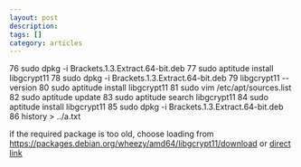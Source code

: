 ```yaml
---
layout: post
description: 
tags: []
category: articles
---
```


76  sudo dpkg -i Brackets.1.3.Extract.64-bit.deb 
   77  sudo aptitude install libgcrypt11
   78  sudo dpkg -i Brackets.1.3.Extract.64-bit.deb 
   79  libgcrypt11 --version
   80  sudo aptitude install libgcrypt11
   81  sudo vim /etc/apt/sources.list
   82  sudo aptitude update 
   83  sudo aptitude search libgcrypt11
   84  sudo aptitude install libgcrypt11
   85  sudo dpkg -i Brackets.1.3.Extract.64-bit.deb 
   86  history > ../a.txt

if the required package is too old, choose loading from 
https://packages.debian.org/wheezy/amd64/libgcrypt11/download
or [direct link](http://security.debian.org/debian-security/pool/updates/main/libg/libgcrypt11/libgcrypt11_1.5.0-5+deb7u3_amd64.deb)
